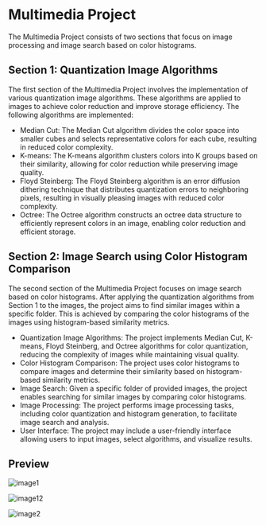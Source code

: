 Multimedia Project
==============================

The Multimedia Project consists of two sections that focus on image processing and image search based on color histograms.

Section 1: Quantization Image Algorithms
---------------------------------------

The first section of the Multimedia Project involves the implementation of various quantization image algorithms. These algorithms are applied to images to achieve color reduction and improve storage efficiency. The following algorithms are implemented:

- Median Cut: The Median Cut algorithm divides the color space into smaller cubes and selects representative colors for each cube, resulting in reduced color complexity.
- K-means: The K-means algorithm clusters colors into K groups based on their similarity, allowing for color reduction while preserving image quality.
- Floyd Steinberg: The Floyd Steinberg algorithm is an error diffusion dithering technique that distributes quantization errors to neighboring pixels, resulting in visually pleasing images with reduced color complexity.
- Octree: The Octree algorithm constructs an octree data structure to efficiently represent colors in an image, enabling color reduction and efficient storage.

Section 2: Image Search using Color Histogram Comparison
--------------------------------------------------------

The second section of the Multimedia Project focuses on image search based on color histograms. After applying the quantization algorithms from Section 1 to the images, the project aims to find similar images within a specific folder. This is achieved by comparing the color histograms of the images using histogram-based similarity metrics.

- Quantization Image Algorithms: The project implements Median Cut, K-means, Floyd Steinberg, and Octree algorithms for color quantization, reducing the complexity of images while maintaining visual quality.
- Color Histogram Comparison: The project uses color histograms to compare images and determine their similarity based on histogram-based similarity metrics.
- Image Search: Given a specific folder of provided images, the project enables searching for similar images by comparing color histograms.
- Image Processing: The project performs image processing tasks, including color quantization and histogram generation, to facilitate image search and analysis.
- User Interface: The project may include a user-friendly interface allowing users to input images, select algorithms, and visualize results.

Preview
--------
![image1](https://github.com/Twfek-Ajeneh/Multimedia-Project/assets/92256265/bd99a52c-ad52-445a-9718-1f46fc561397)

![image12](https://github.com/Twfek-Ajeneh/Multimedia-Project/assets/92256265/017e4a31-51a2-460a-96ed-5e4d4d8210f3)

![image2](https://github.com/Twfek-Ajeneh/Multimedia-Project/assets/92256265/0a7097d9-a772-40d1-bb7b-2a2c2ab4c6e6)
